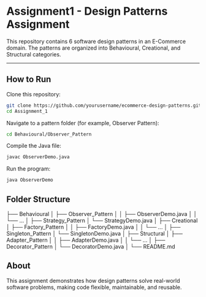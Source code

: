 # Assignment1 - Design Patterns Assignment


This repository contains 6 software design patterns in an E-Commerce domain.
The patterns are organized into Behavioural, Creational, and Structural categories.

---

## How to Run

Clone this repository:

```sh
git clone https://github.com/yourusername/ecommerce-design-patterns.git
cd Assignment_1
```

Navigate to a pattern folder (for example, Observer Pattern):

```sh
cd Behavioural/Observer_Pattern
```

Compile the Java file:

```sh
javac ObserverDemo.java
```

Run the program:

```sh
java ObserverDemo
```

## Folder Structure

├── Behavioural
│   ├── Observer_Pattern
│   │   ├── ObserverDemo.java
│   │   └── ...
│   ├── Strategy_Pattern
│       └── StrategyDemo.java
│
├── Creational
│   ├── Factory_Pattern
│   │   ├── FactoryDemo.java
│   │   └── ...
│   ├── Singleton_Pattern
│       └── SingletonDemo.java
│
├── Structural
│   ├── Adapter_Pattern
│   │   ├── AdapterDemo.java
│   │   └── ...
│   ├── Decorator_Pattern
│       └── DecoratorDemo.java
│
└── README.md


## About
This assignment demonstrates how design patterns solve real-world software problems, making code flexible, maintainable, and reusable.


